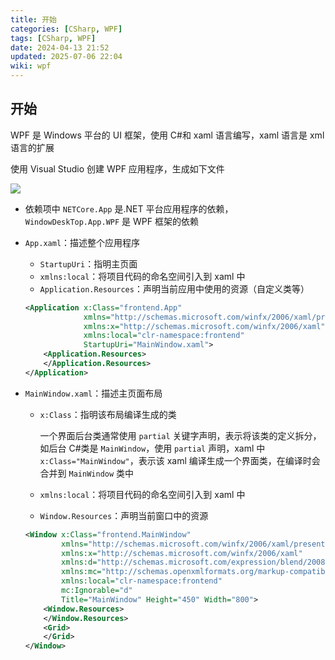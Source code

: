 ```yaml
---
title: 开始
categories: [CSharp, WPF]
tags: [CSharp, WPF]
date: 2024-04-13 21:52
updated: 2025-07-06 22:04
wiki: wpf
---
```

## 开始

WPF 是 Windows 平台的 UI 框架，使用 C#和 xaml 语言编写，xaml 语言是 xml 语言的扩展

使用 Visual Studio 创建 WPF 应用程序，生成如下文件

![](wpf-开始-1751810565740.png)

- 依赖项中 `NETCore.App` 是.NET 平台应用程序的依赖，`WindowDeskTop.App.WPF` 是 WPF 框架的依赖

- `App.xaml`：描述整个应用程序

    - `StartupUri`：指明主页面
    - `xmlns:local`：将项目代码的命名空间引入到 xaml 中
    - `Application.Resources`：声明当前应用中使用的资源（自定义类等）

    ```xml
    <Application x:Class="frontend.App"
                 xmlns="http://schemas.microsoft.com/winfx/2006/xaml/presentation"
                 xmlns:x="http://schemas.microsoft.com/winfx/2006/xaml"
                 xmlns:local="clr-namespace:frontend"
                 StartupUri="MainWindow.xaml">
        <Application.Resources> 
        </Application.Resources>
    </Application>
    ```

- `MainWindow.xaml`：描述主页面布局

    - `x:Class`：指明该布局编译生成的类

        一个界面后台类通常使用 `partial` 关键字声明，表示将该类的定义拆分，如后台 C#类是 `MainWindow`，使用 `partial` 声明，xaml 中 `x:Class="MainWindow"`，表示该 xaml 编译生成一个界面类，在编译时会合并到 `MainWindow` 类中

    - `xmlns:local`：将项目代码的命名空间引入到 xaml 中

    - `Window.Resources`：声明当前窗口中的资源

    ``` xml
    <Window x:Class="frontend.MainWindow"
            xmlns="http://schemas.microsoft.com/winfx/2006/xaml/presentation"
            xmlns:x="http://schemas.microsoft.com/winfx/2006/xaml"
            xmlns:d="http://schemas.microsoft.com/expression/blend/2008"
            xmlns:mc="http://schemas.openxmlformats.org/markup-compatibility/2006"
            xmlns:local="clr-namespace:frontend"
            mc:Ignorable="d"
            Title="MainWindow" Height="450" Width="800">
        <Window.Resources>
        </Window.Resources>
        <Grid>
        </Grid>
    </Window>
    ```
